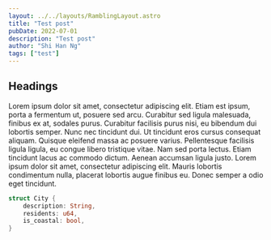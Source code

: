 ```yaml
---
layout: ../../layouts/RamblingLayout.astro
title: "Test post"
pubDate: 2022-07-01
description: "Test post"
author: "Shi Han Ng"
tags: ["test"]
---
```


## Headings

Lorem ipsum dolor sit amet, consectetur adipiscing elit. Etiam est ipsum,
porta a fermentum ut, posuere sed arcu. Curabitur sed ligula malesuada,
finibus ex at, sodales purus. Curabitur facilisis purus nisi, eu bibendum dui
lobortis semper. Nunc nec tincidunt dui. Ut tincidunt eros cursus consequat
aliquam. Quisque eleifend massa ac posuere varius. Pellentesque facilisis
ligula ligula, eu congue libero tristique vitae. Nam sed porta lectus. Etiam
tincidunt lacus ac commodo dictum. Aenean accumsan ligula justo. Lorem ipsum
dolor sit amet, consectetur adipiscing elit. Mauris lobortis condimentum
nulla, placerat lobortis augue finibus eu. Donec semper a odio eget tincidunt.

```rust
struct City {
    description: String,
    residents: u64,
    is_coastal: bool,
}
```
